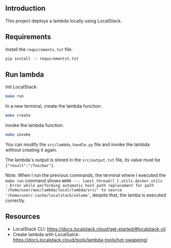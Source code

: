 ## Introduction

This project deploys a lambda locally using LocalStack.

## Requirements

Install the `requirements.txt` file:

```bash
pip install -r requirementst.txt
```

## Run lambda

Init LocalStack:

```bash
make run
```

In a new terminal, create the lambda function:

```bash
make create
```

Invoke the lambda function:

```bash
make invoke
```

You can modify the `src/lambda_handle.py` file and invoke the lambda without creating it again.

The lambda's output is stored in the `src/output.txt` file, its value must be `{"result":"/foo/bar"}`.

Note. When I run the previous commands, the terminal where I executed the `make run` command shows `WARN --- [uest_thread)] l.utils.docker_utils       : Error while performing automatic host path replacement for path '/home/user/aws/lambda/local/lambda/src/' to source '/home/user/.cache/localstack/volume'`, despite that, the lamba is executed correctly.

## Resources

- LocalStack CLI: <https://docs.localstack.cloud/get-started/#localstack-cli>
- Create lambda with LocalSatck: <https://docs.localstack.cloud/tools/lambda-tools/hot-swapping/>